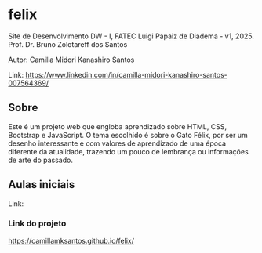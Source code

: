 # felix
Site de Desenvolvimento DW - I, FATEC Luigi Papaiz de Diadema - v1, 2025.
Prof. Dr. Bruno Zolotareff dos Santos

Autor: Camilla Midori Kanashiro Santos

Link: https://www.linkedin.com/in/camilla-midori-kanashiro-santos-007564369/

## Sobre
Este é um projeto web que engloba aprendizado sobre HTML, CSS, Bootstrap e JavaScript. O tema escolhido é sobre o Gato Félix, por ser um desenho interessante e com valores de aprendizado de uma época diferente da atualidade, trazendo um pouco de lembrança ou informações de arte do passado.


## Aulas iniciais
Link:

### Link do projeto
https://camillamksantos.github.io/felix/
